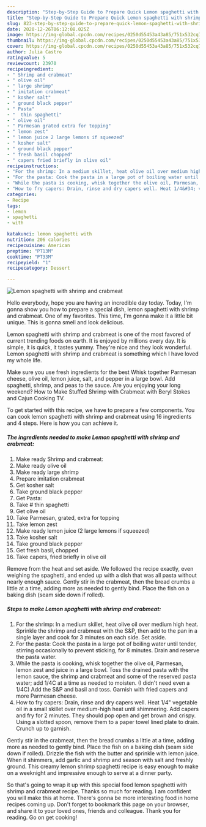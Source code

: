 ```yaml
---
description: "Step-by-Step Guide to Prepare Quick Lemon spaghetti with shrimp and crabmeat"
title: "Step-by-Step Guide to Prepare Quick Lemon spaghetti with shrimp and crabmeat"
slug: 823-step-by-step-guide-to-prepare-quick-lemon-spaghetti-with-shrimp-and-crabmeat
date: 2020-12-26T06:12:08.025Z
image: https://img-global.cpcdn.com/recipes/0250d55453a43a85/751x532cq70/lemon-spaghetti-with-shrimp-and-crabmeat-recipe-main-photo.jpg
thumbnail: https://img-global.cpcdn.com/recipes/0250d55453a43a85/751x532cq70/lemon-spaghetti-with-shrimp-and-crabmeat-recipe-main-photo.jpg
cover: https://img-global.cpcdn.com/recipes/0250d55453a43a85/751x532cq70/lemon-spaghetti-with-shrimp-and-crabmeat-recipe-main-photo.jpg
author: Julia Castro
ratingvalue: 5
reviewcount: 23970
recipeingredient:
- " Shrimp and crabmeat"
- " olive oil"
- " large shrimp"
- " imitation crabmeat"
- " kosher salt"
- " ground black pepper"
- " Pasta"
- "  thin spaghetti"
- " olive oil"
- " Parmesan grated extra for topping"
- " lemon zest"
- " lemon juice 2 large lemons if squeezed"
- " kosher salt"
- " ground black pepper"
- " fresh basil chopped"
- " capers fried briefly in olive oil"
recipeinstructions:
- "For the shrimp: In a medium skillet, heat olive oil over medium high heat. Sprinkle the shrimp and crabmeat with the S&amp;P, then add to the pan in a single layer and cook for 3 minutes on each side. Set aside."
- "For the pasta: Cook the pasta in a large pot of boiling water until tender, stirring occasionally to prevent sticking, for 8 minutes. Drain and reserve the pasta water."
- "While the pasta is cooking, whisk together the olive oil, Parmesan, lemon zest and juice in a large bowl. Toss the drained pasta with the lemon sauce, the shrimp and crabmeat and some of the reserved pasta water; add 1/4C at a time as needed to moisten. (I didn&#39;t need even a 1/4C) Add the S&amp;P and basil and toss. Garnish with fried capers and more Parmesan cheese."
- "How to fry capers: Drain, rinse and dry capers well. Heat 1/4&#34; vegetable oil in a small skillet over medium-high heat until shimmering. Add capers and fry for 2 minutes. They should pop open and get brown and crispy. Using a slotted spoon, remove them to a paper towel lined plate to drain. Crunch up to garnish."
categories:
- Recipe
tags:
- lemon
- spaghetti
- with

katakunci: lemon spaghetti with 
nutrition: 206 calories
recipecuisine: American
preptime: "PT13M"
cooktime: "PT33M"
recipeyield: "1"
recipecategory: Dessert

---
```



![Lemon spaghetti with shrimp and crabmeat](https://img-global.cpcdn.com/recipes/0250d55453a43a85/751x532cq70/lemon-spaghetti-with-shrimp-and-crabmeat-recipe-main-photo.jpg)

Hello everybody, hope you are having an incredible day today. Today, I'm gonna show you how to prepare a special dish, lemon spaghetti with shrimp and crabmeat. One of my favorites. This time, I'm gonna make it a little bit unique. This is gonna smell and look delicious.

Lemon spaghetti with shrimp and crabmeat is one of the most favored of current trending foods on earth. It is enjoyed by millions every day. It is simple, it is quick, it tastes yummy. They're nice and they look wonderful. Lemon spaghetti with shrimp and crabmeat is something which I have loved my whole life.

Make sure you use fresh ingredients for the best Whisk together Parmesan cheese, olive oil, lemon juice, salt, and pepper in a large bowl. Add spaghetti, shrimp, and peas to the sauce. Are you enjoying your long weekend? How to Make Stuffed Shrimp with Crabmeat with Beryl Stokes and Cajun Cooking TV.


To get started with this recipe, we have to prepare a few components. You can cook lemon spaghetti with shrimp and crabmeat using 16 ingredients and 4 steps. Here is how you can achieve it.

<!--inarticleads1-->

##### The ingredients needed to make Lemon spaghetti with shrimp and crabmeat:

1. Make ready  Shrimp and crabmeat:
1. Make ready  olive oil
1. Make ready  large shrimp
1. Prepare  imitation crabmeat
1. Get  kosher salt
1. Take  ground black pepper
1. Get  Pasta:
1. Take  # thin spaghetti
1. Get  olive oil
1. Take  Parmesan, grated, extra for topping
1. Take  lemon zest
1. Make ready  lemon juice (2 large lemons if squeezed)
1. Take  kosher salt
1. Take  ground black pepper
1. Get  fresh basil, chopped
1. Take  capers, fried briefly in olive oil


Remove from the heat and set aside. We followed the recipe exactly, even weighing the spaghetti, and ended up with a dish that was all pasta without nearly enough sauce. Gently stir in the crabmeat, then the bread crumbs a little at a time, adding more as needed to gently bind. Place the fish on a baking dish (seam side down if rolled). 

<!--inarticleads2-->

##### Steps to make Lemon spaghetti with shrimp and crabmeat:

1. For the shrimp: In a medium skillet, heat olive oil over medium high heat. Sprinkle the shrimp and crabmeat with the S&amp;P, then add to the pan in a single layer and cook for 3 minutes on each side. Set aside.
1. For the pasta: Cook the pasta in a large pot of boiling water until tender, stirring occasionally to prevent sticking, for 8 minutes. Drain and reserve the pasta water.
1. While the pasta is cooking, whisk together the olive oil, Parmesan, lemon zest and juice in a large bowl. Toss the drained pasta with the lemon sauce, the shrimp and crabmeat and some of the reserved pasta water; add 1/4C at a time as needed to moisten. (I didn&#39;t need even a 1/4C) Add the S&amp;P and basil and toss. Garnish with fried capers and more Parmesan cheese.
1. How to fry capers: Drain, rinse and dry capers well. Heat 1/4&#34; vegetable oil in a small skillet over medium-high heat until shimmering. Add capers and fry for 2 minutes. They should pop open and get brown and crispy. Using a slotted spoon, remove them to a paper towel lined plate to drain. Crunch up to garnish.


Gently stir in the crabmeat, then the bread crumbs a little at a time, adding more as needed to gently bind. Place the fish on a baking dish (seam side down if rolled). Drizzle the fish with the butter and sprinkle with lemon juice. When it shimmers, add garlic and shrimp and season with salt and freshly ground. This creamy lemon shrimp spaghetti recipe is easy enough to make on a weeknight and impressive enough to serve at a dinner party. 

So that's going to wrap it up with this special food lemon spaghetti with shrimp and crabmeat recipe. Thanks so much for reading. I am confident you will make this at home. There's gonna be more interesting food in home recipes coming up. Don't forget to bookmark this page on your browser, and share it to your loved ones, friends and colleague. Thank you for reading. Go on get cooking!
